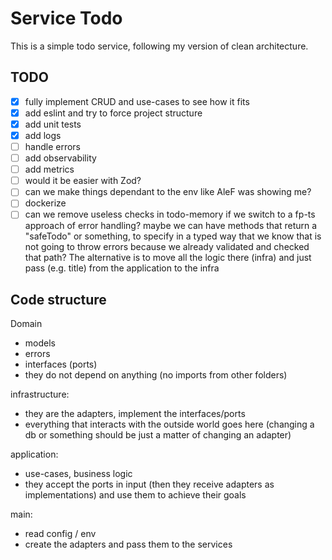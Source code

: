 # Service Todo

This is a simple todo service, following my version of clean architecture.

## TODO

- [x] fully implement CRUD and use-cases to see how it fits
- [x] add eslint and try to force project structure
- [x] add unit tests
- [x] add logs
- [ ] handle errors
- [ ] add observability
- [ ] add metrics
- [ ] would it be easier with Zod?
- [ ] can we make things dependant to the env like AleF was showing me?
- [ ] dockerize
- [ ] can we remove useless checks in todo-memory if we switch to a fp-ts approach of error handling?
      maybe we can have methods that return a "safeTodo" or something, to specify in a typed way that 
      we know that is not going to throw errors because we already validated and checked that path?
      The alternative is to move all the logic there (infra) and just pass (e.g. title) from the application to the infra

## Code structure

Domain
- models
- errors
- interfaces (ports)
- they do not depend on anything (no imports from other folders)

infrastructure:
- they are the adapters, implement the interfaces/ports
- everything that interacts with the outside world goes here (changing a db or something should be just a matter of changing an adapter)

application:
- use-cases, business logic
- they accept the ports in input (then they receive adapters as implementations) and use them to achieve their goals

main:
- read config / env
- create the adapters and pass them to the services
